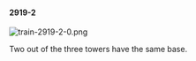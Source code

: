 #### 2919-2
![train-2919-2-0.png](https://github.com/lil-lab/nlvr/raw/master/nlvr/train/images/2/train-2919-2-0.png "train-2919-2-0.png")

Two out of the three towers have the same base.